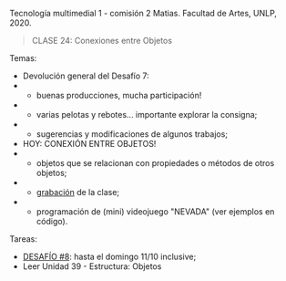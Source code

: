 Tecnología multimedial 1 - comisión 2 Matias. Facultad de Artes, UNLP, 2020.

> CLASE 24: Conexiones entre Objetos

Temas:

- Devolución general del Desafío 7:
- - buenas producciones, mucha participación!
- - varias pelotas y rebotes... importante explorar la consigna;
- - sugerencias y modificaciones de algunos trabajos;
- HOY: CONEXIÓN ENTRE OBJETOS!
- - objetos que se relacionan con propiedades o métodos de otros objetos;
- - [grabación](https://drive.google.com/file/d/19Tvo_x81zCtVjnBrBlKzo78jZnxF7jNw/view?usp=sharing) de la clase;
- - programación de (mini) videojuego "NEVADA" (ver ejemplos en código).

Tareas:
- [DESAFÍO #8](http://www.colaboratorio3.org/mod/forum/discuss.php?d=381): hasta el domingo 11/10 inclusive;
- Leer Unidad 39 - Estructura: Objetos
